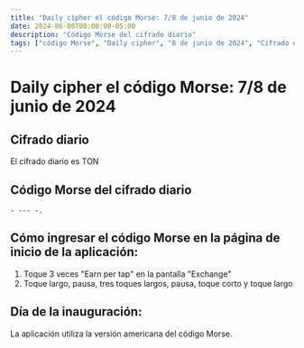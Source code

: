 ```yaml
---
title: "Daily cipher el código Morse: 7/8 de junio de 2024"
date: 2024-06-08T00:00:00-05:00
description: "Código Morse del cifrado diario"
tags: ["código Morse", "Daily cipher", "8 de junio de 2024", "Cifrado diario"]
---
```


# Daily cipher el código Morse: 7/8 de junio de 2024

## Cifrado diario

El cifrado diario es TON

## Código Morse del cifrado diario

```
- --- -.
```

## Cómo ingresar el código Morse en la página de inicio de la aplicación:

1. Toque 3 veces "Earn per tap" en la pantalla "Exchange"
2. Toque largo, pausa, tres toques largos, pausa, toque corto y toque largo

## Día de la inauguración:

La aplicación utiliza la versión americana del código Morse.